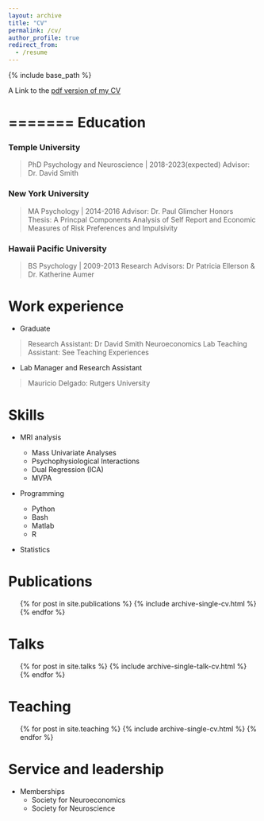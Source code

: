 ```yaml
---
layout: archive
title: "CV"
permalink: /cv/
author_profile: true
redirect_from:
  - /resume
---
```


{% include base_path %}


A Link to the  [ pdf version of my CV](https://github.com/jbdenniso/jbdenniso.github.io/blob/master/files/Dennison_CV-2.pdf)

=======
Education
======
### Temple University
> PhD Psychology and Neuroscience | 2018-2023(expected)
> Advisor: Dr. David Smith

### New York University
> MA Psychology | 2014-2016
> Advisor: Dr. Paul Glimcher
> Honors Thesis: A Princpal Components Analysis of Self Report and Economic Measures of Risk Preferences and Impulsivity

### Hawaii Pacific University
> BS Psychology | 2009-2013
> Research Advisors: Dr Patricia Ellerson & Dr. Katherine Aumer

Work experience
======
* Graduate
> Research Assistant: Dr David Smith Neuroeconomics Lab
> Teaching Assistant: See Teaching Experiences

* Lab Manager and Research Assistant
> Mauricio Delgado: Rutgers University
  
Skills
======
* MRI analysis
  * Mass Univariate Analyses
  * Psychophysiological Interactions
  * Dual Regression (ICA)
  * MVPA
  
* Programming
  * Python
  * Bash
  * Matlab
  * R
  
* Statistics

Publications
======
  <ul>{% for post in site.publications %}
    {% include archive-single-cv.html %}
  {% endfor %}</ul>
  
Talks
======
  <ul>{% for post in site.talks %}
    {% include archive-single-talk-cv.html %}
  {% endfor %}</ul>
  
Teaching
======
  <ul>{% for post in site.teaching %}
    {% include archive-single-cv.html %}
  {% endfor %}</ul>
  
Service and leadership
======
* Memberships
   * Society for Neuroeconomics
   * Society for Neuroscience
   
